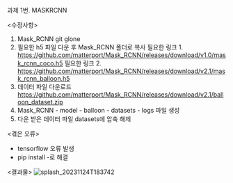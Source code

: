 과제 1번. MASKRCNN

<수정사항>
1. Mask_RCNN git glone
2. 필요한 h5 파일 다운 후 Mask_RCNN 폴더로 복사
   필요한 링크 1. https://github.com/matterport/Mask_RCNN/releases/download/v1.0/mask_rcnn_coco.h5
   필요한 링크 2. https://github.com/matterport/Mask_RCNN/releases/download/v2.1/mask_rcnn_balloon.h5
3. 데이터 파일 다운로드
   https://github.com/matterport/Mask_RCNN/releases/download/v2.1/balloon_dataset.zip
4. Mask_RCNN - model - balloon - datasets
                     - logs
   파일 생성
5. 다운 받은 데이터 파일 datasets에 압축 해제

<겪은 오류>
- tensorflow 오류 발생
- pip install -로 해결

<결과물> 
![splash_20231124T183742](https://github.com/KS-YEONI/opensw_assignment1/assets/102871589/c82b70d1-4af0-40f3-87e6-2fdd8ed02483)
